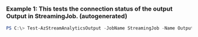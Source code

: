 ### Example 1: This tests the connection status of the output Output in StreamingJob. (autogenerated)
```powershell
PS C:\> Test-AzStreamAnalyticsOutput -JobName StreamingJob -Name Output -ResourceGroupName StreamAnalytics-Default-West-US
```

